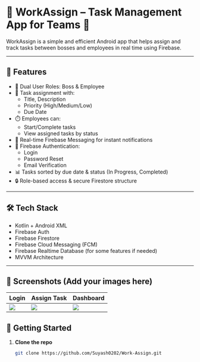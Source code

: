 # 📱 WorkAssign – Task Management App for Teams 🚀

WorkAssign is a simple and efficient Android app that helps assign and track tasks between bosses and employees in real time using Firebase.

---

## 🔑 Features

- 👥 Dual User Roles: Boss & Employee
- 📝 Task assignment with:
  - Title, Description
  - Priority (High/Medium/Low)
  - Due Date
- ⏱️ Employees can:
  - Start/Complete tasks
  - View assigned tasks by status
- 🔔 Real-time Firebase Messaging for instant notifications
- 🔐 Firebase Authentication:
  - Login
  - Password Reset
  - Email Verification
- 📊 Tasks sorted by due date & status (In Progress, Completed)
- 🔒 Role-based access & secure Firestore structure

---

## 🛠 Tech Stack

- Kotlin + Android XML
- Firebase Auth
- Firebase Firestore
- Firebase Cloud Messaging (FCM)
- Firebase Realtime Database (for some features if needed)
- MVVM Architecture

---

## 📸 Screenshots (Add your images here)

| Login | Assign Task | Dashboard |
|-------|-------------|-----------|
| ![](screens/login.png) | ![](screens/assign.png) | ![](screens/dashboard.png) |



## 🚀 Getting Started

1. **Clone the repo**
   ```bash
   git clone https://github.com/Suyash0202/Work-Assign.git
